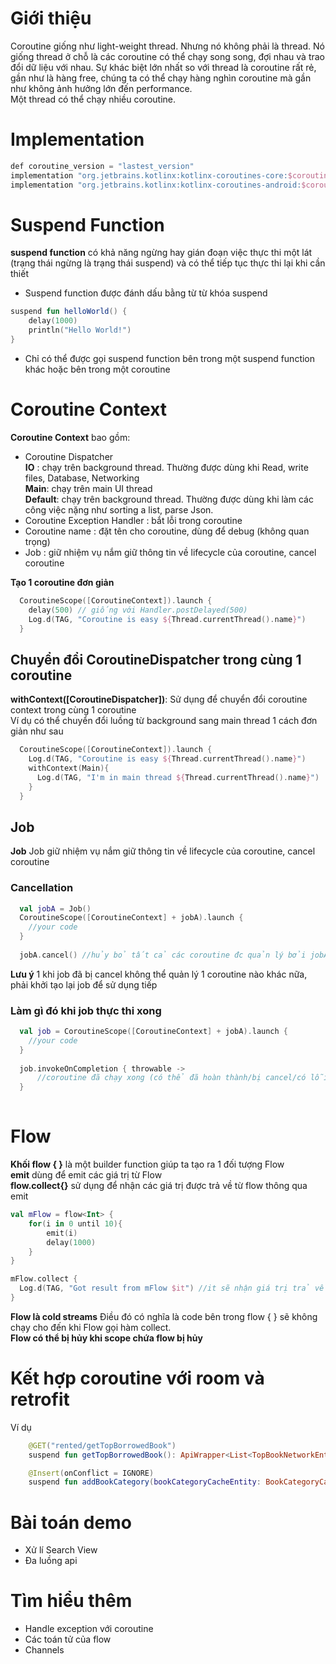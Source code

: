# Giới thiệu

Coroutine giống như light-weight thread. Nhưng nó không phải là thread. Nó giống thread ở chỗ là các coroutine có thể chạy song song, đợi nhau và trao đổi dữ liệu với nhau. Sự khác biệt lớn nhất so với thread là coroutine rất rẻ, gần như là hàng free, chúng ta có thể chạy hàng nghìn coroutine mà gần như không ảnh hưởng lớn đến performance.<br>
Một thread có thể chạy nhiều coroutine.

# Implementation

```kotlin
def coroutine_version = "lastest_version"
implementation "org.jetbrains.kotlinx:kotlinx-coroutines-core:$coroutine_version"
implementation "org.jetbrains.kotlinx:kotlinx-coroutines-android:$coroutine_version"
```

# Suspend Function
__suspend function__ có khả năng ngừng hay gián đoạn việc thực thi một lát (trạng thái ngừng là trạng thái suspend) và có thể tiếp tục thực thi lại khi cần thiết<br>
* Suspend function được đánh dấu bằng từ từ khóa suspend
```kotlin
suspend fun helloWorld() {
    delay(1000)
    println("Hello World!")
}
```
* Chỉ có thể được gọi suspend function bên trong một suspend function khác hoặc bên trong một coroutine

# Coroutine Context
__Coroutine Context__ bao gồm:
* Coroutine Dispatcher<br>
__IO__ : chạy trên background thread. Thường được dùng khi Read, write files, Database, Networking<br>
__Main__: chạy trên main UI thread<br>
__Default__: chạy trên background thread. Thường được dùng khi làm các công việc nặng như sorting a list, parse Json.<br>
* Coroutine Exception Handler : bắt lỗi trong coroutine
* Coroutine name : đặt tên cho coroutine, dùng để debug (không quan trọng)
* Job : giữ nhiệm vụ nắm giữ thông tin về lifecycle của coroutine, cancel coroutine

__Tạo 1 coroutine đơn giản__
```kotlin
  CoroutineScope([CoroutineContext]).launch {
    delay(500) // giống với Handler.postDelayed(500)
    Log.d(TAG, "Coroutine is easy ${Thread.currentThread().name}")
  }
```

## Chuyển đổi CoroutineDispatcher trong cùng 1 coroutine
__withContext([CoroutineDispatcher])__: Sử dụng để chuyển đổi coroutine context trong cùng 1 coroutine<br>
Ví dụ có thể chuyển đổi luồng từ background sang main thread 1 cách đơn giản như sau
```kotlin
  CoroutineScope([CoroutineContext]).launch {
    Log.d(TAG, "Coroutine is easy ${Thread.currentThread().name}")
    withContext(Main){
      Log.d(TAG, "I'm in main thread ${Thread.currentThread().name}")
    }
  }
```

## Job 
__Job__ Job giữ nhiệm vụ nắm giữ thông tin về lifecycle của coroutine, cancel coroutine
### Cancellation
```kotlin
  val jobA = Job()
  CoroutineScope([CoroutineContext] + jobA).launch {
    //your code
  }
  
  jobA.cancel() //hủy bỏ tất cả các coroutine đc quản lý bởi jobA
```
__Lưu ý__ 1 khi job đã bị cancel không thể quản lý 1 coroutine nào khác nữa, phải khởi tạo lại job để sử dụng tiếp

### Làm gì đó khi job thực thi xong
```kotlin
  val job = CoroutineScope([CoroutineContext] + jobA).launch {
    //your code
  }
  
  job.invokeOnCompletion { throwable ->
      //coroutine đã chạy xong (có thể đã hoàn thành/bị cancel/có lỗi làm coroutine bị dừng)
  }
 
```

# Flow
__Khối flow { }__ là một builder function giúp ta tạo ra 1 đối tượng Flow<br>
__emit__ dùng để emit các giá trị từ Flow<br>
__flow.collect{}__ sử dụng để nhận các giá trị được trả về từ flow thông qua emit<br>
```kotlin
val mFlow = flow<Int> {
    for(i in 0 until 10){
        emit(i) 
        delay(1000)
    }
}

mFlow.collect {
  Log.d(TAG, "Got result from mFlow $it") //it sẽ nhận giá trị trả về là 0 -> 9
}
```
__Flow là cold streams__ Điều đó có nghĩa là code bên trong flow { } sẽ không chạy cho đến khi Flow gọi hàm collect.<br>
__Flow có thể bị hủy khi scope chứa flow bị hủy__<br>

# Kết hợp coroutine với room và retrofit
Ví dụ
```kotlin
    @GET("rented/getTopBorrowedBook")
    suspend fun getTopBorrowedBook(): ApiWrapper<List<TopBookNetworkEntity>>
```

```kotlin
    @Insert(onConflict = IGNORE)
    suspend fun addBookCategory(bookCategoryCacheEntity: BookCategoryCacheEntity)
```

# Bài toán demo
* Xử lí Search View
* Đa luồng api

# Tìm hiểu thêm
* Handle exception với coroutine
* Các toán tử của flow
* Channels

